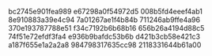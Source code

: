 bc2745e901fea989
e67298a0f54972d5
008b5fd4eeef4ab1
8e910883a39e4c94
7a01267ae1f4b84b
711246ab9ffe4a96
370e193787788e51
f34c7192b6b68b16
656b26a4194d88c5
74f51e72efdf3fa4
e936b9bafdc53b6b
d421b3cb58e421c3
a187f655e1a2a2a8
984798317635cc98
2118331644b61a00
